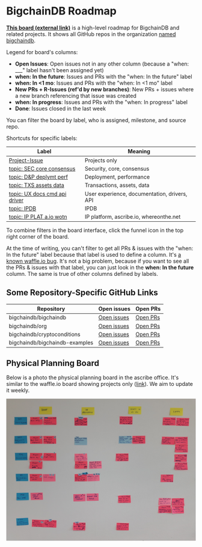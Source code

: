 # BigchainDB Roadmap

[**This board (external link)**](https://waffle.io/bigchaindb/org/) is a high-level roadmap for BigchainDB and related projects. It shows all GitHub repos in the organization [named bigchaindb](https://github.com/bigchaindb). 

Legend for board's columns:
* **Open Issues**: Open issues not in any other column (because a "when: ___" label hasn't been assigned yet)
* **when: In the future**: Issues and PRs with the "when: In the future" label
* **when: In <1 mo**: Issues and PRs with the "when: In <1 mo" label
* **New PRs + R-Issues (ref'd by new branches)**: New PRs + issues where a new branch referencing that issue was created
* **when: In progress**: Issues and PRs with the "when: In progress" label
* **Done**: Issues closed in the last week

You can filter the board by label, who is assigned, milestone, and source repo. 

Shortcuts for specific labels:

| **Label** | **Meaning** |
|-----------|-------------|
| [Project-Issue](https://waffle.io/bigchaindb/org?label=Project-Issue) | Projects only |
| [topic: SEC core consensus](https://waffle.io/bigchaindb/org?label=topic:%20SEC%20core%20consensus) | Security, core, consensus |
| [topic: D&P deplymt perf](https://waffle.io/bigchaindb/org?label=topic:%20D%26P%20deplymt%20perf) | Deployment, performance |
| [topic: TXS assets data](https://waffle.io/bigchaindb/org?label=topic:%20TXS%20assets%20data) | Transactions, assets, data |
| [topic: UX docs cmd api driver](https://waffle.io/bigchaindb/org?label=topic:%20UX%20docs%20cmd%20api%20driver) | User experience, documentation, drivers, API |
| [topic: IPDB](https://waffle.io/bigchaindb/org?label=topic:%20IPDB) | IPDB |
| [topic: IP PLAT a.io wotn](https://waffle.io/bigchaindb/org?label=topic:%20IP%20PLAT%20a.io%20wotn) | IP platform, ascribe.io, whereonthe.net |

To combine filters in the board interface, click the funnel icon in the top right corner of the board.

At the time of writing, you can't filter to get all PRs & issues with the "when: In the future" label because that label is used to define a column. It's [a known waffle.io bug](https://github.com/waffleio/waffle.io/issues/2327). It's not a big problem, because if you want to see all the PRs & issues with that label, you can just look in the **when: In the future** column. The same is true of other columns defined by labels.

## Some Repository-Specific GitHub Links

| **Repository** | **Open issues** | **Open PRs** |
|----------------|-----------------|--------------|
| bigchaindb/bigchaindb | [Open issues](https://github.com/bigchaindb/bigchaindb/issues) | [Open PRs](https://github.com/bigchaindb/bigchaindb/pulls) |
| bigchaindb/org | [Open issues](https://github.com/bigchaindb/org/issues) | [Open PRs](https://github.com/bigchaindb/org/pulls) |
| bigchaindb/cryptoconditions | [Open issues](https://github.com/bigchaindb/cryptoconditions/issues) | [Open PRs](https://github.com/bigchaindb/cryptoconditions/pulls) |
| bigchaindb/bigchaindb-examples | [Open issues](https://github.com/bigchaindb/bigchaindb-examples/issues) | [Open PRs](https://github.com/bigchaindb/bigchaindb-examples/pulls) |

## Physical Planning Board

Below is a photo the physical planning board in the ascribe office. It's similar to the waffle.io board showing projects only ([link](https://waffle.io/bigchaindb/org?label=Project-Issue)). We aim to update it weekly.

![Photo of our planning board](roadmap-26-july-2016.jpg)
